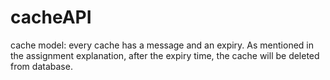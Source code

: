 # cacheAPI
cache model:
    every cache has a message and an expiry. As mentioned in the assignment explanation, after the expiry time, the cache will be deleted from database.
